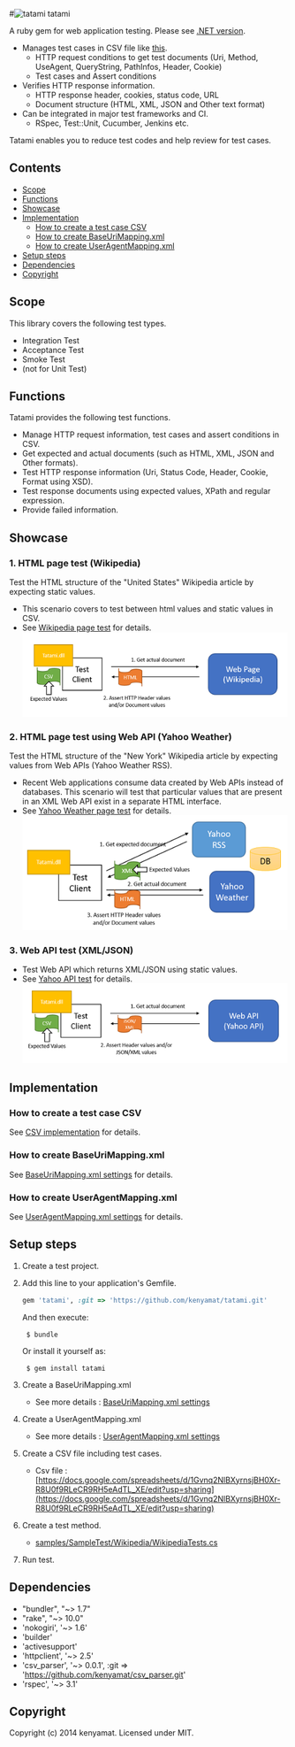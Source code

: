 #![tatami](https://raw.githubusercontent.com/kenyamat/Tatami-dotnet/master/docs/imgs/tatami_s.png) tatami

A ruby gem for web application testing.
Please see [.NET version](https://github.com/kenyamat/Tatami-dotnet).

* Manages test cases in CSV file like [this](https://docs.google.com/spreadsheets/d/1Gvnq2NlBXyrnsjBH0Xr-R8U0f9RLeCR9RH5eAdTL_XE/edit?usp=sharing).
	* HTTP request conditions to get test documents (Uri, Method, UseAgent, QueryString, PathInfos, Header, Cookie)
	* Test cases and Assert conditions
* Verifies HTTP response information.
	* HTTP response header, cookies, status code, URL
	* Document structure (HTML, XML, JSON and Other text format)
* Can be integrated in major test frameworks and CI.
	* RSpec, Test::Unit, Cucumber, Jenkins etc.

Tatami enables you to reduce test codes and help review for test cases.

## Contents
* [Scope](#Scope)
* [Functions](#Functions)
* [Showcase](#Showcase)
* [Implementation](#Implementation)
	* [How to create a test case CSV](#CSV_implementation)
	* [How to create BaseUriMapping.xml](#BaseUriMapping.xml_settings)
	* [How to create UserAgentMapping.xml](#UserAgentMapping.xml_settings)
* [Setup steps](#Setup_steps)
* [Dependencies](#Dependencies)
* [Copyright](#Copyright)

## <a name="Scope">Scope</a>
This library covers the following test types.
* Integration Test
* Acceptance Test
* Smoke Test
* (not for Unit Test)

## <a name="Functions">Functions</a>
Tatami provides the following test functions.
* Manage HTTP request information, test cases and assert conditions in CSV.
* Get expected and actual documents (such as HTML, XML, JSON and Other formats).
* Test HTTP response information (Uri, Status Code, Header, Cookie, Format using XSD).
* Test response documents using expected values, XPath and regular expression.
* Provide failed information.

## <a name="Showcase">Showcase</a>
### 1. HTML page test (Wikipedia)
Test the HTML structure of the "United States" Wikipedia article by expecting static values.
* This scenario covers to test between html values and static values in CSV.
* See [Wikipedia page test](docs/sc_wikipedia.md) for details.
![sample1](docs/imgs/sample1.png)


### 2. HTML page test using Web API (Yahoo Weather)
Test the HTML structure of the "New York" Wikipedia article by expecting values from Web APIs (Yahoo Weather RSS).
* Recent Web applications consume data created by Web APIs instead of databases. This scenario will test that particular values that are present in an XML Web API exist in a separate HTML interface.
* See [Yahoo Weather page test](docs/sc_yahoo_weather.md) for details.
![sample2](docs/imgs/sample2.png)


### 3. Web API test (XML/JSON)
* Test Web API which returns XML/JSON using static values.
* See [Yahoo API test](docs/sc_yahoo_api.md) for details.
![sample3](docs/imgs/sample3.png)

## <a name="Implementation">Implementation</a>
### <a name="CSV_implementation">How to create a test case CSV</a>
See [CSV implementation][] for details.

### <a name="BaseUriMapping.xml_settings">How to create BaseUriMapping.xml</a>
See [BaseUriMapping.xml settings][] for details.

### <a name="UserAgentMapping.xml_settings">How to create UserAgentMapping.xml</a>
See [UserAgentMapping.xml settings][] for details.

## <a name="Setup_steps">Setup steps</a>
1. Create a test project.
1. Add this line to your application's Gemfile.

	```ruby
	gem 'tatami', :git => 'https://github.com/kenyamat/tatami.git' 
	```

	And then execute:

	    $ bundle

	Or install it yourself as:

	    $ gem install tatami

1. Create a BaseUriMapping.xml
	* See more details : [BaseUriMapping.xml settings][]
1. Create a UserAgentMapping.xml
	* See more details : [UserAgentMapping.xml settings][]
1. Create a CSV file including test cases.
	* Csv file : [https://docs.google.com/spreadsheets/d/1Gvnq2NlBXyrnsjBH0Xr-R8U0f9RLeCR9RH5eAdTL_XE/edit?usp=sharing](https://docs.google.com/spreadsheets/d/1Gvnq2NlBXyrnsjBH0Xr-R8U0f9RLeCR9RH5eAdTL_XE/edit?usp=sharing)
1. Create a test method.
	* [samples/SampleTest/Wikipedia/WikipediaTests.cs](samples/SampleTest/Wikipedia/WikipediaTests.cs)
1. Run test.

## <a name="Dependencies">Dependencies</a>

* "bundler", "~> 1.7"
* "rake", "~> 10.0"
* 'nokogiri', '~> 1.6'
* 'builder'
* 'activesupport'
* 'httpclient', '~> 2.5'
* 'csv_parser', '~> 0.0.1', :git => 'https://github.com/kenyamat/csv_parser.git'
* 'rspec', '~> 3.1'

## <a name="Copyright">Copyright</a>
Copyright (c) 2014 kenyamat. Licensed under MIT.

[CSV implementation]: docs/csv_implementation.md
[BaseUriMapping.xml settings]: docs/BaseUriMapping.md
[UserAgentMapping.xml settings]: docs/UserAgentMapping.md
